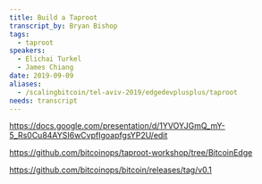 ```yaml
---
title: Build a Taproot
transcript_by: Bryan Bishop
tags:
  - taproot
speakers:
  - Elichai Turkel
  - James Chiang
date: 2019-09-09
aliases:
  - /scalingbitcoin/tel-aviv-2019/edgedevplusplus/taproot
needs: transcript
---
```

<https://docs.google.com/presentation/d/1YVOYJGmQ_mY-5_Rs0Cu84AYSI6wCvpfIgoapfgsYP2U/edit>

<https://github.com/bitcoinops/taproot-workshop/tree/BitcoinEdge>

<https://github.com/bitcoinops/bitcoin/releases/tag/v0.1>

